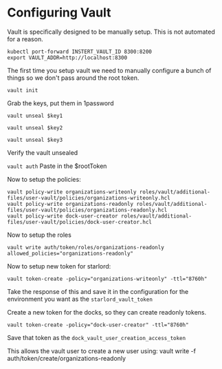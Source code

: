 # Configuring Vault

Vault is specifically designed to be manually setup. This is not automated for a reason.

```
kubectl port-forward INSTERT_VAULT_ID 8300:8200
export VAULT_ADDR=http://localhost:8300
```

The first time you setup vault we need to manually configure a bunch 
of things so we don't pass around the root token.

`vault init`

Grab the keys, put them in 1password

`vault unseal $key1`

`vault unseal $key2`

`vault unseal $key3`

Verify the vault unsealed

`vault auth`
Paste in the $rootToken


Now to setup the policies:

```
vault policy-write organizations-writeonly roles/vault/additional-files/user-vault/policies/organizations-writeonly.hcl
vault policy-write organizations-readonly roles/vault/additional-files/user-vault/policies/organizations-readonly.hcl
vault policy-write dock-user-creator roles/vault/additional-files/user-vault/policies/dock-user-creator.hcl
```

Now to setup the roles

`vault write auth/token/roles/organizations-readonly allowed_policies="organizations-readonly"`

Now to setup new token for starlord:

`vault token-create -policy="organizations-writeonly" -ttl="8760h"`

Take the response of this and save it in the configuration for the environment you want as the `starlord_vault_token`

Create a new token for the docks, so they can create readonly tokens.

`vault token-create -policy="dock-user-creator" -ttl="8760h"`

Save that token as the `dock_vault_user_creation_access_token`

This allows the vault user to create a new user using:
vault write -f auth/token/create/organizations-readonly
